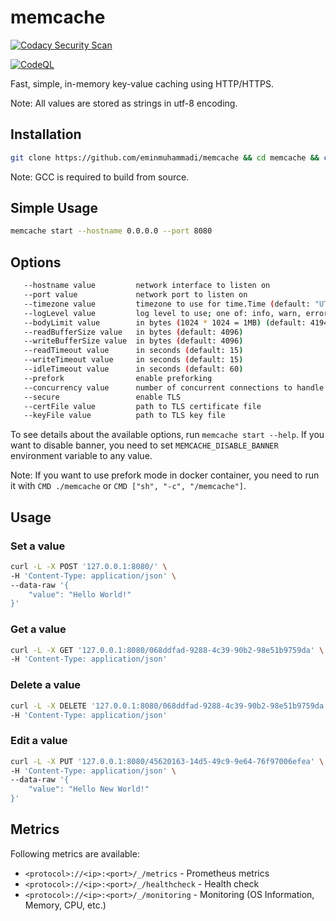 # memcache

[![Codacy Security Scan](https://github.com/eminmuhammadi/memcache/actions/workflows/codacy.yml/badge.svg?branch=main)](https://github.com/eminmuhammadi/memcache/actions/workflows/codacy.yml)

[![CodeQL](https://github.com/eminmuhammadi/memcache/actions/workflows/codeql.yml/badge.svg?branch=main)](https://github.com/eminmuhammadi/memcache/actions/workflows/codeql.yml)

Fast, simple, in-memory key-value caching using HTTP/HTTPS.

Note: All values are stored as strings in utf-8 encoding.

## Installation

```bash
git clone https://github.com/eminmuhammadi/memcache && cd memcache && chmod +x ./install.sh && ./install.sh
```

Note: GCC is required to build from source.

## Simple Usage

```bash
memcache start --hostname 0.0.0.0 --port 8080
```

## Options

```bash
   --hostname value         network interface to listen on
   --port value             network port to listen on
   --timezone value         timezone to use for time.Time (default: "UTC")
   --logLevel value         log level to use; one of: info, warn, error, silent (default: "SILENT")
   --bodyLimit value        in bytes (1024 * 1024 = 1MB) (default: 4194304)
   --readBufferSize value   in bytes (default: 4096)
   --writeBufferSize value  in bytes (default: 4096)
   --readTimeout value      in seconds (default: 15)
   --writeTimeout value     in seconds (default: 15)
   --idleTimeout value      in seconds (default: 60)
   --prefork                enable preforking
   --concurrency value      number of concurrent connections to handle (default: 262144)
   --secure                 enable TLS
   --certFile value         path to TLS certificate file
   --keyFile value          path to TLS key file
```

To see details about the available options, run `memcache start --help`. If you want to disable banner, you need to set `MEMCACHE_DISABLE_BANNER` environment variable to any value.

Note: If you want to use prefork mode in docker container, you need to run it with `CMD ./memcache` or `CMD ["sh", "-c", "/memcache"]`.

## Usage

### Set a value

```bash
curl -L -X POST '127.0.0.1:8080/' \
-H 'Content-Type: application/json' \
--data-raw '{
    "value": "Hello World!"
}'
```

### Get a value

```bash
curl -L -X GET '127.0.0.1:8080/068ddfad-9288-4c39-90b2-98e51b9759da' \
-H 'Content-Type: application/json'
```

### Delete a value

```bash
curl -L -X DELETE '127.0.0.1:8080/068ddfad-9288-4c39-90b2-98e51b9759da' \
-H 'Content-Type: application/json'
```

### Edit a value

```bash
curl -L -X PUT '127.0.0.1:8080/45620163-14d5-49c9-9e64-76f97006efea' \
-H 'Content-Type: application/json' \
--data-raw '{
    "value": "Hello New World!"
}'
```

## Metrics

Following metrics are available:

- `<protocol>://<ip>:<port>/_/metrics` - Prometheus metrics
- `<protocol>://<ip>:<port>/_/healthcheck` - Health check
- `<protocol>://<ip>:<port>/_/monitoring` - Monitoring (OS Information, Memory, CPU, etc.)
